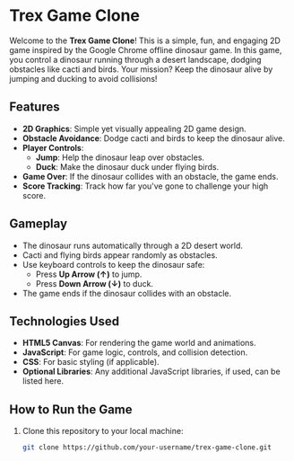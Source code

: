 # Trex Game Clone

Welcome to the **Trex Game Clone**! This is a simple, fun, and engaging 2D game inspired by the Google Chrome offline dinosaur game. In this game, you control a dinosaur running through a desert landscape, dodging obstacles like cacti and birds. Your mission? Keep the dinosaur alive by jumping and ducking to avoid collisions!

## Features

- **2D Graphics**: Simple yet visually appealing 2D game design.
- **Obstacle Avoidance**: Dodge cacti and birds to keep the dinosaur alive.
- **Player Controls**:  
  - **Jump**: Help the dinosaur leap over obstacles.  
  - **Duck**: Make the dinosaur duck under flying birds.  
- **Game Over**: If the dinosaur collides with an obstacle, the game ends.  
- **Score Tracking**: Track how far you've gone to challenge your high score.  

## Gameplay

- The dinosaur runs automatically through a 2D desert world.
- Cacti and flying birds appear randomly as obstacles.
- Use keyboard controls to keep the dinosaur safe:
  - Press **Up Arrow (↑)** to jump.
  - Press **Down Arrow (↓)** to duck.
- The game ends if the dinosaur collides with an obstacle.

## Technologies Used

- **HTML5 Canvas**: For rendering the game world and animations.
- **JavaScript**: For game logic, controls, and collision detection.
- **CSS**: For basic styling (if applicable).
- **Optional Libraries**: Any additional JavaScript libraries, if used, can be listed here.

## How to Run the Game

1. Clone this repository to your local machine:
   ```bash
   git clone https://github.com/your-username/trex-game-clone.git
